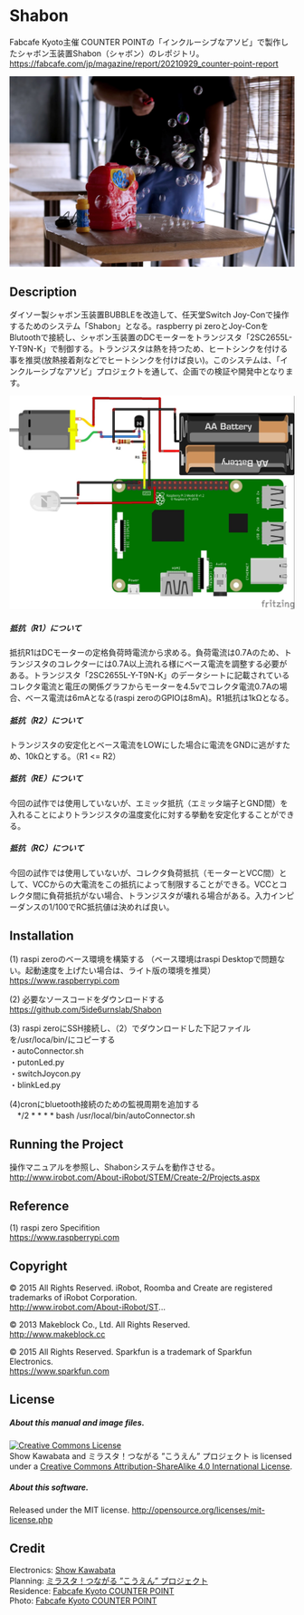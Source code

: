 # Shabon
Fabcafe Kyoto主催 COUNTER POINTの「インクルーシブなアソビ」で製作したシャボン玉装置Shabon（シャボン）のレポジトリ。
https://fabcafe.com/jp/magazine/report/20210929_counter-point-report

![image](/resource/inclusive_1.jpg)


## Description
ダイソー製シャボン玉装置BUBBLEを改造して、任天堂Switch Joy-Conで操作するためのシステム「Shabon」となる。raspberry pi zeroとJoy-ConをBlutoothで接続し、シャボン玉装置のDCモーターをトランジスタ「2SC2655L-Y-T9N-K」で制御する。トランジスタは熱を持つため、ヒートシンクを付ける事を推奨(放熱接着剤などでヒートシンクを付けば良い)。このシステムは、「インクルーシブなアソビ」プロジェクトを通して、企画での検証や開発中となります。

![image2](/resource/Shabon_bb.jpg)


##### 抵抗（R1）について
抵抗R1はDCモーターの定格負荷時電流から求める。負荷電流は0.7Aのため、トランジスタのコレクターには0.7A以上流れる様にベース電流を調整する必要がある。トランジスタ「2SC2655L-Y-T9N-K」のデータシートに記載されているコレクタ電流と電圧の関係グラフからモーターを4.5vでコレクタ電流0.7Aの場合、ベース電流は6mAとなる(raspi zeroのGPIOは8mA)。R1抵抗は1kΩとなる。

##### 抵抗（R2）について
トランジスタの安定化とベース電流をLOWにした場合に電流をGNDに逃がすため、10kΩとする。（R1 <= R2）

##### 抵抗（RE）について
今回の試作では使用していないが、エミッタ抵抗（エミッタ端子とGND間）を入れることによりトランジスタの温度変化に対する挙動を安定化することができる。

##### 抵抗（RC）について
今回の試作では使用していないが、コレクタ負荷抵抗（モーターとVCC間）として、VCCからの大電流をこの抵抗によって制限することができる。VCCとコレクタ間に負荷抵抗がない場合、トランジスタが壊れる場合がある。入力インピーダンスの1/100でRC抵抗値は決めれば良い。


## Installation
(1) raspi zeroのベース環境を構築する （ベース環境はraspi Desktopで問題ない。起動速度を上げたい場合は、ライト版の環境を推奨）<br>
https://www.raspberrypi.com

(2) 必要なソースコードをダウンロードする  
https://github.com/5ide6urnslab/Shabon

(3) raspi zeroにSSH接続し、（2）でダウンロードした下記ファイルを/usr/loca/bin/にコピーする<br>
・autoConnector.sh<br>
・putonLed.py<br>
・switchJoycon.py<br>
・blinkLed.py<br>

(4)cronにbluetooth接続のための監視周期を追加する<br>
　*/2 * * * * bash /usr/local/bin/autoConnector.sh
 

## Running the Project
操作マニュアルを参照し、Shabonシステムを動作させる。<br>
http://www.irobot.com/About-iRobot/STEM/Create-2/Projects.aspx


## Reference
(1) raspi zero Specifition <br>
https://www.raspberrypi.com


## Copyright
© 2015 All Rights Reserved. iRobot, Roomba and Create are registered trademarks of iRobot Corporation.  
   http://www.irobot.com/About-iRobot/ST...
   
© 2013 Makeblock Co., Ltd. All Rights Reserved.  
   http://www.makeblock.cc

© 2015 All Rights Reserved. Sparkfun is a trademark of Sparkfun Electronics.  
   https://www.sparkfun.com


## License
##### About this manual and image files.
<a rel="license" href="http://creativecommons.org/licenses/by-sa/4.0/"><img alt="Creative Commons License" style="border-width:0" src="https://i.creativecommons.org/l/by-sa/4.0/88x31.png" /></a><br />Show Kawabata and ミラスタ！つながる ”こうえん” プロジェクト is licensed under a <a rel="license" href="http://creativecommons.org/licenses/by-sa/4.0/">Creative Commons Attribution-ShareAlike 4.0 International License</a>.

##### About this software. 
Released under the MIT license. http://opensource.org/licenses/mit-license.php


## Credit
Electronics:   [Show Kawabata](http://www.showkawabata.net)  <br>
Planning:      [ミラスタ！つながる ”こうえん” プロジェクト](https://mirasta2020.wixsite.com/inclusive)<br>
Residence:     [Fabcafe Kyoto COUNTER POINT](https://fabcafe.com/jp/labs/kyoto/counterpoint)<br>
Photo:         [Fabcafe Kyoto COUNTER POINT](https://fabcafe.com/jp/labs/kyoto/counterpoint)<br>
